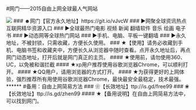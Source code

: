 #网门——2015自由上网全球最人气网站
  <tr>
    <td><a href="https://git.io/vJvcW" target="_blank"><img src="https://d1fkkgn0boo3on.cloudfront.net/Up/0WMDT0.jpg" /></a></td>
### ☻网门【官方永久地址】https://git.io/vJvcW
### ►网聚全球资讯热点 互联网精华资源入口
### ►全球最热门电影 视频 新闻 翻墙软件 音乐 绘画 电子书
### ►动态网等全球热门网站
### ►手机、电脑、平板一键翻墙
### ►永久地址，不被封锁，只需收藏，方便长久使用。
### ★【使用】请务必收藏到手机、电脑书签和收藏夹中，方便长久从浏览器中随时查看。点开永久地址后，再点网门动态地址，打开后就是网门真正的主页。
#### ★使用前，请勿使用360、UC，以免被和谐拦截
#### ★xp用户推荐使用谷歌浏览器Chrome，可以顺利打开。
#### ★QQ用户，请用浏览器的方式打开。
#### ★为获得更好的上网体验，强烈推荐所有用使用谷歌浏览器Chrome，最快最安全最稳定，技术最强。 
******
#备用：自由上网简易方法
### ❀【长效地址】ttp://is.gd/free99
### ❀【长效地址】ttp://is.gd/zhen99
#### ★【备用说明】在自由上网简易方法中，可以找到网门。


